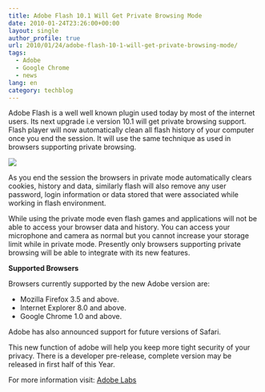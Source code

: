 ```yaml
---
title: Adobe Flash 10.1 Will Get Private Browsing Mode
date: 2010-01-24T23:26:00+00:00
layout: single
author_profile: true
url: 2010/01/24/adobe-flash-10-1-will-get-private-browsing-mode/
tags:
  - Adobe
  - Google Chrome
  - news
lang: en
category: techblog
---
```

Adobe Flash is a well well known plugin used today by most of the internet users. Its next upgrade i.e version 10.1 will get private browsing support. Flash player will now automatically clean all flash history of your computer once you end the session. It will use the same technique as used in browsers supporting private browsing.

[![](http://1.bp.blogspot.com/_vaUVXcmC3OI/S1zPCCyKVAI/AAAAAAAAAvY/wQlOjBdOMDs/s400/FlashPlayerSetting.png)](http://1.bp.blogspot.com/_vaUVXcmC3OI/S1zPCCyKVAI/AAAAAAAAAvY/wQlOjBdOMDs/s1600-h/FlashPlayerSetting.png)

As you end the session the browsers in private mode automatically clears cookies, history and data, similarly flash will also remove any user password, login information or data stored that were associated while working in flash environment.

While using the private mode even flash games and applications will not be able to access your browser data and history. You can access your microphone and camera as normal but you cannot increase your storage limit while in private mode. Presently only browsers supporting private browsing will be able to integrate with its new features.

**Supported Browsers**

Browsers currently supported by the new Adobe version are:

  * Mozilla Firefox 3.5 and above.
  * Internet Explorer 8.0 and above.
  * Google Chrome 1.0 and above.

Adobe has also announced support for future versions of Safari.

This new function of adobe will help you keep more tight security of your privacy. There is a developer pre-release, complete version may be released in first half of this Year.

For more information visit: [Adobe Labs](http://labs.adobe.com/technologies/flashplayer10/)